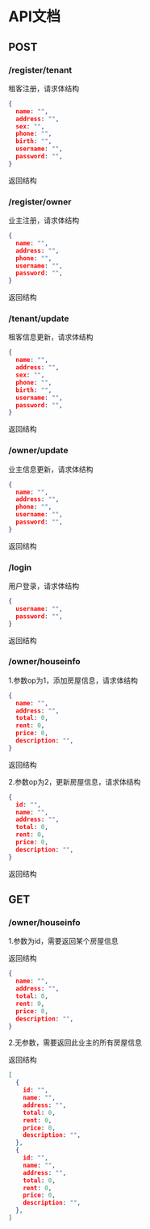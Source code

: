 # API文档

## POST

### /register/tenant

租客注册，请求体结构

```json
{
  name: "",
  address: "",
  sex: "",
  phone: "",
  birth: "",
  username: "",
  password: "",
}
```

返回结构

### /register/owner

业主注册，请求体结构

```json
{
  name: "",
  address: "",
  phone: "",
  username: "",
  password: "",
}
```

返回结构

### /tenant/update

租客信息更新，请求体结构

```json
{
  name: "",
  address: "",
  sex: "",
  phone: "",
  birth: "",
  username: "",
  password: "",
}
```

返回结构

### /owner/update

业主信息更新，请求体结构

```json
{
  name: "",
  address: "",
  phone: "",
  username: "",
  password: "",
}
```

返回结构

### /login

用户登录，请求体结构

```json
{
  username: "",
  password: "",
}
```

返回结构

### /owner/houseinfo

1.参数op为1，添加房屋信息，请求体结构

```json
{
  name: "",
  address: "",
  total: 0,
  rent: 0,
  price: 0,
  description: "",
}
```

返回结构

2.参数op为2，更新房屋信息，请求体结构

```json
{
  id: "",
  name: "",
  address: "",
  total: 0,
  rent: 0,
  price: 0,
  description: "",
}
```

返回结构

## GET

### /owner/houseinfo

1.参数为id，需要返回某个房屋信息

返回结构

```json
{
  name: "",
  address: "",
  total: 0,
  rent: 0,
  price: 0,
  description: "",
}
```

2.无参数，需要返回此业主的所有房屋信息

返回结构
  
  ```json
  [
    {
      id: "",
      name: "",
      address: "",
      total: 0,
      rent: 0,
      price: 0,
      description: "",
    },
    {
      id: "",
      name: "",
      address: "",
      total: 0,
      rent: 0,
      price: 0,
      description: "",
    },
  ]
  ```
